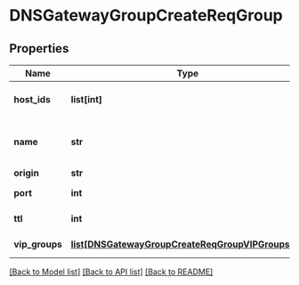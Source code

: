 # DNSGatewayGroupCreateReqGroup

## Properties
Name | Type | Description | Notes
------------ | ------------- | ------------- | -------------
**host_ids** | **list[int]** | dns gateway id list | 
**name** | **str** | dns gateway group name | 
**origin** | **str** | dns origin | 
**port** | **int** | dns service port | 
**ttl** | **int** | dns ttl with zone | [optional] 
**vip_groups** | [**list[DNSGatewayGroupCreateReqGroupVIPGroupsElt]**](DNSGatewayGroupCreateReqGroupVIPGroupsElt.md) | dns vip groups | [optional] 

[[Back to Model list]](../README.md#documentation-for-models) [[Back to API list]](../README.md#documentation-for-api-endpoints) [[Back to README]](../README.md)


